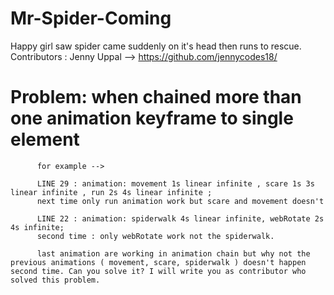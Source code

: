 # Mr-Spider-Coming

Happy girl saw spider came suddenly on it's head then runs to rescue.
Contributors : Jenny Uppal --> https://github.com/jennycodes18/
 
# Problem: when chained more than one animation keyframe to single element 
          for example -->
          
          LINE 29 : animation: movement 1s linear infinite , scare 1s 3s linear infinite , run 2s 4s linear infinite ;
          next time only run animation work but scare and movement doesn't
          
          LINE 22 : animation: spiderwalk 4s linear infinite, webRotate 2s 4s infinite;
          second time : only webRotate work not the spiderwalk.
          
          last animation are working in animation chain but why not the previous animations ( movement, scare, spiderwalk ) doesn't happen second time. Can you solve it? I will write you as contributor who solved this problem.

